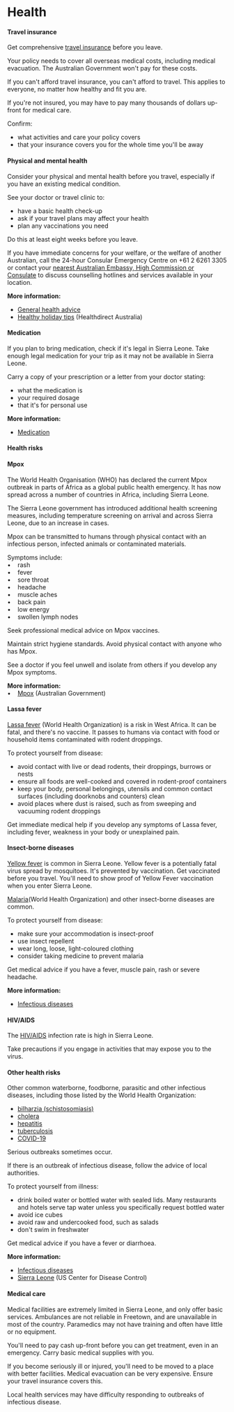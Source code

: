 # Health

#### Travel insurance

Get comprehensive [travel insurance](/before-you-go/the-basics/travel-insurance "Travel insurance") before you leave.

Your policy needs to cover all overseas medical costs, including medical evacuation. The Australian Government won't pay for these costs.

If you can't afford travel insurance, you can't afford to travel. This applies to everyone, no matter how healthy and fit you are.

If you're not insured, you may have to pay many thousands of dollars up-front for medical care.

Confirm:

* what activities and care your policy covers
* that your insurance covers you for the whole time you'll be away

#### Physical and mental health

Consider your physical and mental health before you travel, especially if you have an existing medical condition.

See your doctor or travel clinic to:

* have a basic health check-up
* ask if your travel plans may affect your health
* plan any vaccinations you need

Do this at least eight weeks before you leave.

If you have immediate concerns for your welfare, or the welfare of another Australian, call the 24-hour Consular Emergency Centre on +61 2 6261 3305 or contact your [nearest Australian Embassy, High Commission or Consulate](https://www.dfat.gov.au/about-us/our-locations/missions/our-embassies-and-consulates-overseas) to discuss counselling hotlines and services available in your location.

**More information:**

* [General health advice](https://www.smartraveller.gov.au/before-you-go/health)
* [Healthy holiday tips](https://www.healthdirect.gov.au/healthy-holiday-tips-infographic) (Healthdirect Australia)

#### Medication

If you plan to bring medication, check if it's legal in Sierra Leone. Take enough legal medication for your trip as it may not be available in Sierra Leone.

Carry a copy of your prescription or a letter from your doctor stating:

* what the medication is
* your required dosage
* that it's for personal use

**More information:**

* [Medication](/before-you-go/health/medications "Medication and medical equipment")

#### Health risks

#### Mpox

The World Health Organisation (WHO) has declared the current Mpox outbreak in parts of Africa as a global public health emergency. It has now spread across a number of countries in Africa, including Sierra Leone.

The Sierra Leone government has introduced additional health screening measures, including temperature screening on arrival and across Sierra Leone, due to an increase in cases.   
  
Mpox can be transmitted to humans through physical contact with an infectious person, infected animals or contaminated materials.  
  
Symptoms include:  
•    rash  
•    fever  
•    sore throat  
•    headache  
•    muscle aches  
•    back pain  
•    low energy  
•    swollen lymph nodes  
  
Seek professional medical advice on Mpox vaccines.  
  
Maintain strict hygiene standards. Avoid physical contact with anyone who has Mpox.  
  
See a doctor if you feel unwell and isolate from others if you develop any Mpox symptoms.  
  
**More information:**  
•    [Mpox](https://www.cdc.gov.au/topics/mpox-monkeypox) (Australian Government)

#### Lassa fever

[Lassa fever](https://www.who.int/news-room/fact-sheets/detail/lassa-fever) (World Health Organization) is a risk in West Africa. It can be fatal, and there's no vaccine. It passes to humans via contact with food or household items contaminated with rodent droppings.

To protect yourself from disease:

* avoid contact with live or dead rodents, their droppings, burrows or nests
* ensure all foods are well-cooked and covered in rodent-proof containers
* keep your body, personal belongings, utensils and common contact surfaces (including doorknobs and counters) clean
* avoid places where dust is raised, such as from sweeping and vacuuming rodent droppings

Get immediate medical help if you develop any symptoms of Lassa fever, including fever, weakness in your body or unexplained pain.

#### Insect-borne diseases

[Yellow fever](http://www.health.gov.au/yellowfever) is common in Sierra Leone. Yellow fever is a potentially fatal virus spread by mosquitoes. It's prevented by vaccination. Get vaccinated before you travel. You'll need to show proof of Yellow Fever vaccination when you enter Sierra Leone.

[Malaria](https://www.who.int/news-room/fact-sheets/detail/malaria)(World Health Organization) and other insect-borne diseases are common.

To protect yourself from disease:

* make sure your accommodation is insect-proof
* use insect repellent
* wear long, loose, light-coloured clothing
* consider taking medicine to prevent malaria

Get medical advice if you have a fever, muscle pain, rash or severe headache.

**More information:**

* [Infectious diseases](https://www.smartraveller.gov.au/before-you-go/health/diseases)

#### HIV/AIDS

The [HIV/AIDS](https://www.who.int/news-room/fact-sheets/detail/hiv-aids) infection rate is high in Sierra Leone.

Take precautions if you engage in activities that may expose you to the virus.

#### Other health risks

Other common waterborne, foodborne, parasitic and other infectious diseases, including those listed by the World Health Organization:

* [bilharzia (schistosomiasis)](https://www.who.int/news-room/fact-sheets/detail/schistosomiasis)
* [cholera](https://www.who.int/news-room/fact-sheets/detail/cholera)
* [hepatitis](https://www.who.int/hepatitis/en/)
* [tuberculosis](https://www.who.int/news-room/fact-sheets/detail/tuberculosis)
* [COVID-19](https://www.health.gov.au/topics/covid-19/about)

Serious outbreaks sometimes occur.

If there is an outbreak of infectious disease, follow the advice of local authorities.

To protect yourself from illness:

* drink boiled water or bottled water with sealed lids. Many restaurants and hotels serve tap water unless you specifically request bottled water
* avoid ice cubes
* avoid raw and undercooked food, such as salads
* don't swim in freshwater

Get medical advice if you have a fever or diarrhoea.

**More information:**

* [Infectious diseases](https://www.smartraveller.gov.au/before-you-go/health/diseases)
* [Sierra Leone](https://wwwnc.cdc.gov/travel/destinations/traveler/none/sierra-leone) (US Center for Disease Control)

#### Medical care

Medical facilities are extremely limited in Sierra Leone, and only offer basic services. Ambulances are not reliable in Freetown, and are unavailable in most of the country. Paramedics may not have training and often have little or no equipment.  
  
You'll need to pay cash up-front before you can get treatment, even in an emergency. Carry basic medical supplies with you.  
  
If you become seriously ill or injured, you'll need to be moved to a place with better facilities. Medical evacuation can be very expensive. Ensure your travel insurance covers this.  
  
Local health services may have difficulty responding to outbreaks of infectious disease.